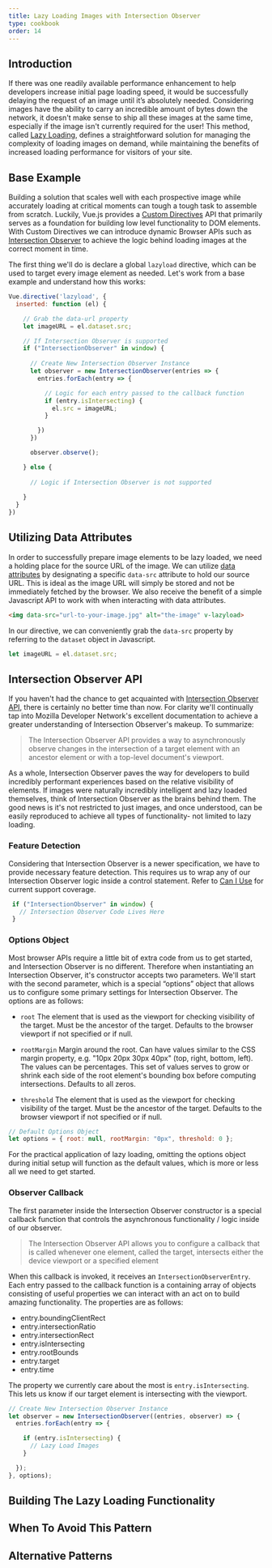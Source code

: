 ```yaml
---
title: Lazy Loading Images with Intersection Observer
type: cookbook
order: 14
---
```


## Introduction
If there was one readily available performance enhancement to help developers increase initial page loading speed, it would be successfully delaying the request of an image until it’s absolutely needed. Considering images have the ability to carry an incredible amount of bytes down the network, it doesn't make sense to ship all these images at the same time, especially if the image isn't currently required for the user! This method, called [Lazy Loading](https://developers.google.com/web/fundamentals/performance/lazy-loading-guidance/images-and-video/), defines a straightforward solution for managing the complexity of loading images on demand, while maintaining the benefits of increased loading performance for visitors of your site.


## Base Example 
Building a solution that scales well with each prospective image while accurately loading at critical moments can tough a tough task to assemble from scratch. Luckily, Vue.js provides a [Custom Directives](https://vuejs.org/v2/guide/custom-directive.html) API that primarily serves as a foundation for building low level functionality to DOM elements. With Custom Directives we can introduce dynamic Browser APIs such as [Intersection Observer](https://developer.mozilla.org/en-US/docs/Web/API/Intersection_Observer_API) to achieve the logic behind loading images at the correct moment in time. 

The first thing we'll do is declare a global `lazyload` directive, which can be used to target every image element as needed. Let's work from a base example and understand how this works:

```js
Vue.directive('lazyload', {
  inserted: function (el) {

    // Grab the data-url property
    let imageURL = el.dataset.src;

    // If Intersection Observer is supported 
    if ("IntersectionObserver" in window) {
      
      // Create New Intersection Observer Instance
      let observer = new IntersectionObserver(entries => {
        entries.forEach(entry => {

          // Logic for each entry passed to the callback function
          if (entry.isIntersecting) {
            el.src = imageURL;
          }

        })
      })

      observer.observe();

    } else {
      
      // Logic if Intersection Observer is not supported
    
    }
  }
})
```

## Utilizing Data Attributes

 In order to successfully prepare image elements to be lazy loaded, we need a holding place for the source URL of the image. We can utilize [data attributes](https://developer.mozilla.org/en-US/docs/Learn/HTML/Howto/Use_data_attributes) by designating a specific `data-src` attribute to hold our source URL. This is ideal as the image URL will simply be stored and not be immediately fetched by the browser. We also receive the benefit of a simple Javascript API to work with when interacting with data attributes.

```html
<img data-src="url-to-your-image.jpg" alt="the-image" v-lazyload>
```


In our directive, we can conveniently grab the `data-src` property by referring to the `dataset` object in Javascript.

```js
let imageURL = el.dataset.src;
```




## Intersection Observer API
If you haven't had the chance to get acquainted with [Intersection Observer API](https://developer.mozilla.org/en-US/docs/Web/API/Intersection_Observer_API), there is certainly no better time than now. For clarity we'll continually tap into Mozilla Developer Network's excellent documentation to achieve a greater understanding of Intersection Observer's makeup. To summarize:

> The Intersection Observer API provides a way to asynchronously observe changes in the intersection of a target element with an ancestor element or with a top-level document's viewport.

As a whole, Intersection Observer paves the way for developers to build incredibly performant experiences based on the relative visibility of elements. If images were naturally incredibly intelligent and lazy loaded themselves, think of Intersection Observer as the brains behind them. The good news is it's not restricted to just images, and once understood, can be easily reproduced to achieve all types of functionality- not limited to lazy loading.

### Feature Detection
Considering that Intersection Observer is a newer specification, we have to provide necessary feature detection. This requires us to wrap any of our Intersection Observer logic inside a control statement. Refer to [Can I Use](https://caniuse.com/#feat=intersectionobserver) for current support coverage.

```js
 if ("IntersectionObserver" in window) {
   // Intersection Observer Code Lives Here
 }
```


### Options Object 
Most browser APIs require a little bit of extra code from us to get started, and Intersection Observer is no different. Therefore when instantiating an Intersection Observer, it's constructor accepts two parameters. We'll start with the second parameter, which is a special “options” object that allows us to configure some primary settings for Intersection Observer. The options are as follows:

* `root` The element that is used as the viewport for checking visibility of the target. Must be the ancestor of the target. Defaults to the browser viewport if not specified or if null.

* `rootMargin` Margin around the root. Can have values similar to the CSS margin property, e.g. "10px 20px 30px 40px" (top, right, bottom, left). The values can be percentages. This set of values serves to grow or shrink each side of the root element's bounding box before computing intersections. Defaults to all zeros.

* `threshold` The element that is used as the viewport for checking visibility of the target. Must be the ancestor of the target. Defaults to the browser viewport if not specified or if null.

```js
// Default Options Object
let options = { root: null, rootMargin: "0px", threshold: 0 };
```

For the practical application of lazy loading, omitting the options object during initial setup will function as the default values, which is more or less all we need to get started.

### Observer Callback
The first parameter inside the Intersection Observer constructor is a special callback function that controls the asynchronous functionality / logic inside of our observer.
> The Intersection Observer API allows you to configure a callback that is called whenever one element, called the target, intersects either the device viewport or a specified element

When this callback is invoked, it receives an `IntersectionObserverEntry`. Each entry passed to the callback function is a containing array of objects consisting of useful properties we can interact with an act on to build amazing functionality. The properties are as follows:

* entry.boundingClientRect
* entry.intersectionRatio
* entry.intersectionRect
* entry.isIntersecting
* entry.rootBounds
* entry.target
* entry.time

The property we currently care about the most is `entry.isIntersecting`. This lets us know if our target element is intersecting with the viewport.


```js
// Create New Intersection Observer Instance
let observer = new IntersectionObserver((entries, observer) => {
  entries.forEach(entry => {

    if (entry.isIntersecting) {
      // Lazy Load Images
    }

  });
}, options);
```
 


## Building The Lazy Loading Functionality


## When To Avoid This Pattern


## Alternative Patterns
